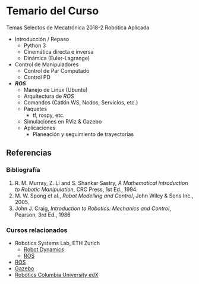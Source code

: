 # Temario del Curso

Temas Selectos de Mecatrónica 2018-2
Robótica Aplicada

 - Introducción / Repaso
   - Python 3
   - Cinemática directa e inversa
   - Dinámica (Euler-Lagrange)
 - Control de Manipuladores
   - Control de Par Computado
   - Control PD
 - **_ROS_**
   - Manejo de Linux (Ubuntu)
   - Arquitectura de _ROS_
   - Comandos (Catkin WS, Nodos, Servicios, etc.)
   - Paquetes
     - tf, rospy, etc.
   - Simulaciones en RViz & Gazebo
   - Aplicaciones
     - Planeación y seguimiento de trayectorias

## Referencias 


### Bibliografía


 1. R. M. Murray, Z. Li and S. Shankar Sastry, *A Mathematical Introduction to Robotic Manipulation*, CRC Press, 1st Ed., 1994. 
 2. M. W. Spong et al., *Robot Modelling and Control*, John Wiley & Sons Inc., 2005. 
 3. John J. Craig, *Introduction to Robotics: Mechanics and Control*, Pearson, 3rd Ed., 1986


### Cursos relacionados

 * Robotics Systems Lab, ETH Zurich
   * [Robot Dynamics](http://www.rsl.ethz.ch/education-students/lectures/robotdynamics.html)
   * [ROS](http://www.rsl.ethz.ch/education-students/lectures/ros.html )
 * [ROS](http://wiki.ros.org/Courses)
 * [Gazebo](http://gazebosim.org/tutorials?cat=guided_b&tut=guided_b1)
 * [Robotics Columbia University edX](https://www.edx.org/course/robotics-columbiax-csmm-103x)

